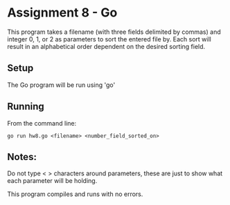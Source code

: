 # Assignment 8 - Go

This program takes a filename (with three fields delimited by commas) and integer 0, 1, or 2 as parameters to sort the entered file by. Each sort will result in an alphabetical order dependent on the desired sorting field.

## Setup

The Go program will be run using 'go'

## Running

From the command line:

```
go run hw8.go <filename> <number_field_sorted_on>
```

## Notes:
Do not type < > characters around parameters, these are just to show what each parameter will be holding.

This program compiles and runs with no errors.